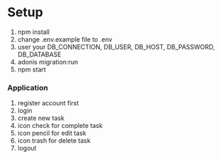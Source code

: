 # Setup

1. npm install
2. change .env.example file to .env
3. user your DB_CONNECTION, DB_USER, DB_HOST, DB_PASSWORD, DB_DATABASE
4. adonis migration:run
5. npm start


### Application

1. register account first
2. login
3. create new task
4. icon check for complete task
5. icon pencil for edit task
6. icon trash for delete task
7. logout
